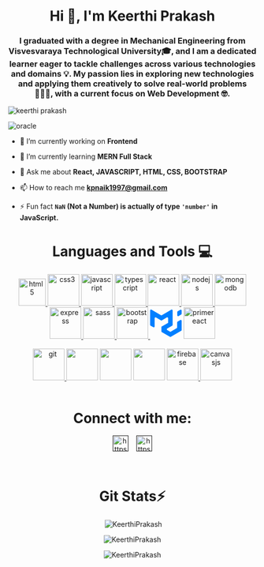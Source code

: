 <h1 align="center">Hi 👋, I'm Keerthi Prakash</h1>
<h3 align="center">I graduated with a degree in Mechanical Engineering from Visvesvaraya Technological University🎓, and I am a dedicated learner eager to tackle challenges across various technologies and domains 💡. My passion lies in exploring new technologies and applying them creatively to solve real-world problems 👨🏻‍💻, with a current focus on Web Development 🤓.</h3>

<p> <img src="https://komarev.com/ghpvc/?username=naikkeerthi&label=Profile%20views&color=0e75b6&style=flat"
    alt="keerthi prakash" /> </p>
    
 <img src="https://itproger.com/img/courses/1562742594.png" alt="oracle" />

- 🔭 I’m currently working on **Frontend**

- 🌱 I’m currently learning **MERN Full Stack**

- 💬 Ask me about **React, JAVASCRIPT, HTML, CSS, BOOTSTRAP**

- 📫 How to reach me **kpnaik1997@gmail.com**

- ⚡ Fun fact **`NaN` (Not a Number) is actually of type `'number'` in JavaScript.**

 
<h1 align="center">Languages and Tools 💻</h1>
 
<div align="center">
<a href="https://www.w3.org/html/" target="_blank" rel="noreferrer">
<img src="https://user-images.githubusercontent.com/112663758/210388665-9ed02ede-ad9e-459d-85be-5e34641130d4.png"
      alt="html5" width="55" height="55" />
</a>
<a href="https://www.w3schools.com/css/" target="_blank" rel="noreferrer">
<img src="https://user-images.githubusercontent.com/112663758/210388688-e847fdea-bb47-40ad-a6be-fc625e9ab187.png"
      alt="css3" width="64" height="64" />
</a>
<a href="https://developer.mozilla.org/en-US/docs/Web/JavaScript" target="_blank" rel="noreferrer">
<img src="https://user-images.githubusercontent.com/112663758/210388778-02df2a2b-a44f-40d0-9437-05d3a10a04c7.png"
      alt="javascript" width="64" height="64" />
</a>
<a href="https://www.typescriptlang.org/" target="_blank" rel="noreferrer">
<img src="https://user-images.githubusercontent.com/112663758/210388831-ff19931d-6ce2-4caa-8bfe-8f024e0a0c73.png"
      alt="typescript" width="64" height="64" />
</a>
 
  <a href="https://reactjs.org/" target="_blank" rel="noreferrer">
<img src="https://user-images.githubusercontent.com/112663758/210388813-f37ef023-fcf4-4b9d-8989-bde12cb74779.png"
      alt="react" width="64" height="64" />
</a>
<a href="https://nodejs.org" target="_blank" rel="noreferrer">
<img src="https://user-images.githubusercontent.com/112663758/210388907-1bd52beb-3f7a-42db-ab89-8b427301a027.png"
      alt="nodejs" width="64" height="64" />
</a>
<a href="https://www.mongodb.com/" target="_blank" rel="noreferrer">
<img src="https://user-images.githubusercontent.com/112663758/210388974-9c55cfd5-a69d-409a-a8b8-57980f3891ae.png"
      alt="mongodb" width="64" height="64" />
</a>
<a href="https://expressjs.com" target="_blank" rel="noreferrer">
<img src="https://user-images.githubusercontent.com/112663758/210388937-e16fb26c-6b1e-418f-8b0d-98441e4f1b52.png"
      alt="express" width="64" height="64" />
</a>
<!--   <a href="https://www.mysql.com/" target="_blank" rel="noreferrer">
<img src="https://raw.githubusercontent.com/devicons/devicon/master/icons/mysql/mysql-original-wordmark.svg"
      alt="mysql" width="64" height="64" />
</a> -->
<a href="https://sass-lang.com" target="_blank" rel="noreferrer">
<img src="https://sass-lang.com/assets/img/logos/logo.svg" alt="sass"
      width="64" height="64" />
</a>
<a href="https://getbootstrap.com" target="_blank" rel="noreferrer">
<img src="https://getbootstrap.com/docs/5.3/assets/brand/bootstrap-logo-shadow.png"
      alt="bootstrap" width="64" height="64" />
</a>
<a href="https://mui.com/" data-no-markdown-link="true" target="_blank"
    class="MuiTypography-root MuiTypography-inherit MuiLink-root MuiLink-underlineNone MuiBox-root active css-1h9agvt"
    aria-label="Go to homepage" href="/"><svg xmlns="http://www.w3.org/2000/svg" width="64" height="64"
      viewBox="0 0 36 32" fill="none" class="css-1170n61">
<path fill-rule="evenodd" clip-rule="evenodd"
        d="M30.343 21.976a1 1 0 00.502-.864l.018-5.787a1 1 0 01.502-.864l3.137-1.802a1 1 0 011.498.867v10.521a1 1 0 01-.502.867l-11.839 6.8a1 1 0 01-.994.001l-9.291-5.314a1 1 0 01-.504-.868v-5.305c0-.006.007-.01.013-.007.005.003.012 0 .012-.007v-.006c0-.004.002-.008.006-.01l7.652-4.396c.007-.004.004-.015-.004-.015a.008.008 0 01-.008-.008l.015-5.201a1 1 0 00-1.5-.87l-5.687 3.277a1 1 0 01-.998 0L6.666 9.7a1 1 0 00-1.499.866v9.4a1 1 0 01-1.496.869l-3.166-1.81a1 1 0 01-.504-.87l.028-16.43A1 1 0 011.527.86l10.845 6.229a1 1 0 00.996 0L24.21.86a1 1 0 011.498.868v16.434a1 1 0 01-.501.867l-5.678 3.27a1 1 0 00.004 1.735l3.132 1.783a1 1 0 00.993-.002l6.685-3.839zM31 7.234a1 1 0 001.514.857l3-1.8A1 1 0 0036 5.434V1.766A1 1 0 0034.486.91l-3 1.8a1 1 0 00-.486.857v3.668z"
        fill="#007FFF"></path>
</svg></a>
<a href="https://primereact.org/" target="_blank" rel="noreferrer">
<img src="https://primefaces.org/cdn/primereact/images/landing-new/overview-icon.svg" alt="primereact" width="64"
      height="64" />
</a>
<!--   <a href="https://www.cprogramming.com/" target="_blank" rel="noreferrer">
<img src="https://raw.githubusercontent.com/devicons/devicon/master/icons/c/c-original.svg" alt="c" width="64"
      height="64" />
</a>
<a href="https://www.w3schools.com/cpp/" target="_blank" rel="noreferrer">
<img src="https://raw.githubusercontent.com/devicons/devicon/master/icons/cplusplus/cplusplus-original.svg"
      alt="cplusplus" width="64" height="64" />
</a> -->
<br />
<br />
<a href="https://git-scm.com/" target="_blank" rel="noreferrer">
<img src="https://www.vectorlogo.zone/logos/git-scm/git-scm-icon.svg" alt="git" width="64" height="64" />
</a>
<img width="64" height="64"
    src="https://user-images.githubusercontent.com/112663758/210389060-056bd8ca-c4ec-48b8-a05f-93de5194a436.png" />
<img width="64" height="64"
    src="https://user-images.githubusercontent.com/112663758/210389100-d9c520fc-3dbc-4a75-a567-09fb89111f10.png" />
<img width="64" height="64"
    src="https://user-images.githubusercontent.com/112663758/210389136-2a70e1c8-bff4-4439-884f-4221eb3ce48b.png" />
<a href="https://firebase.google.com/" target="_blank" rel="noreferrer">
<img src="https://www.vectorlogo.zone/logos/firebase/firebase-icon.svg" alt="firebase" width="64" height="64" />
</a>
<a href="https://canvasjs.com" target="_blank" rel="noreferrer">
<img src="https://canvasjs.com/wp-content/uploads/images/logo/canvasjs-logo.svg" alt="canvasjs"
      width="64" height="64" />
</a>
</div>
</div>
<br />
 
<div display="flex">
 
  <h1 align="center">Connect with me:</h1>
 
  <p align="center">
<a href="" target="blank"><img align="center"
        src="https://about.twitter.com/content/dam/about-twitter/x/brand-toolkit/logo-black.png.twimg.1920.png"
        alt="https://twitter.com/shreekarakanchi" height="32" width="32" /></a>&nbsp &nbsp
<a href="" target="blank"><img
        align="center"
        src="https://encrypted-tbn0.gstatic.com/images?q=tbn:ANd9GcRkNvmW6hjy2OWs-d-7ZzmHLhqtycFAv-V4Qyob6WUYqA&s"
        alt="https://www.linkedin.com/in/shreenivas-karakanchi-085b3217" height="32" width="32" /></a>
</p>
</div>
<br />
 
<div align="center">
<h1 align='center'>Git Stats⚡</h1>
 
 
  <p>
&nbsp;<img align="center"
      src="https://github-readme-stats.vercel.app/api?username=keerthiprakash&show_icons=true&locale=en"
      alt="KeerthiPrakash" />
</p>
 
  <p>
<img align="center" src="https://github-readme-streak-stats.herokuapp.com/?user=keerthiprakash&"
      alt="KeerthiPrakash" />
</p>
<p>
<img align="center"
      src="https://github-readme-stats.vercel.app/api/top-langs?username=keerthiprakash&show_icons=true&locale=en&layout=compact"
      alt="KeerthiPrakash" />
</p>
</div>
